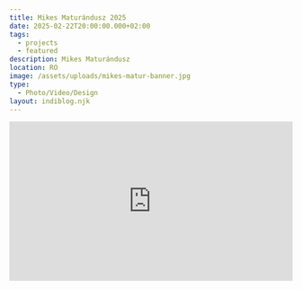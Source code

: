 ```yaml
---
title: Mikes Maturándusz 2025
date: 2025-02-22T20:00:00.000+02:00
tags:
  - projects
  - featured
description: Mikes Maturándusz
location: RO
image: /assets/uploads/mikes-matur-banner.jpg
type:
  - Photo/Video/Design
layout: indiblog.njk
---
```

<div style="position:relative;padding-bottom:56.25%;height:0;overflow:hidden;">
  <iframe src="https://www.youtube.com/embed/Wi8LjhG1RC0?si=KcE6jb4y0UrBKjmt" style="position:absolute;top:0;left:0;width:100%;height:100%;" frameborder="0" allowfullscreen></iframe>
</div>
